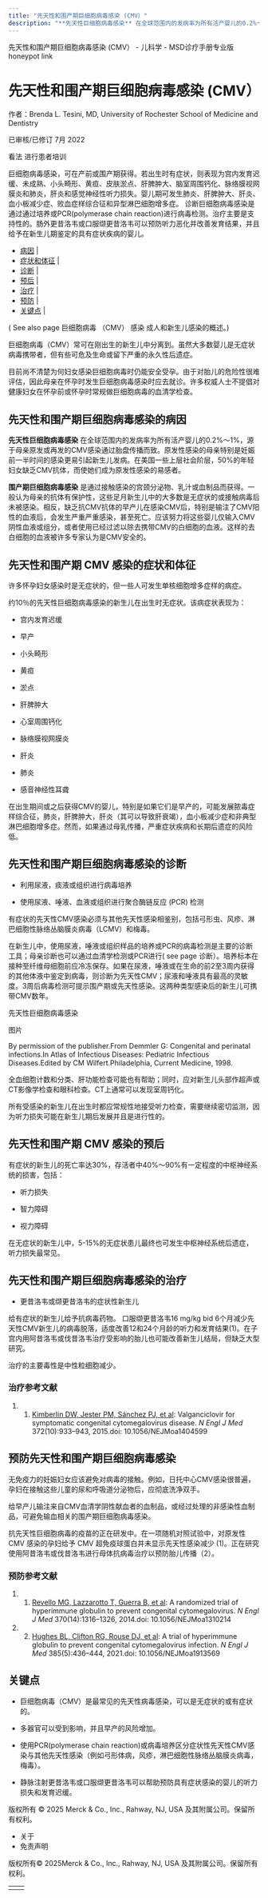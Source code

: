 ```yaml
---
title: "先天性和围产期巨细胞病毒感染 (CMV）"
description: "**先天性巨细胞病毒感染** 在全球范围内的发病率为所有活产婴儿的0.2%～1%，源于母亲原发或再发的CMV感染通过胎盘传播而致。原发性感染的母亲特别是妊娠前一半时间的感染更易引起新生儿发病。在美国一些上层社会阶层，50%的年轻妇女缺乏CMV抗体，而使她们成为原发性感染的易感者。"
---
```


﻿先天性和围产期巨细胞病毒感染 (CMV） - 儿科学 - MSD诊疗手册专业版 honeypot link

# 先天性和围产期巨细胞病毒感染 (CMV）

作者：Brenda L. Tesini, MD, University of Rochester School of Medicine and Dentistry

已审核/已修订 7月 2022

看法 进行患者培训

巨细胞病毒感染，可在产前或围产期获得。若出生时有症状，则表现为宫内发育迟缓、未成熟、小头畸形、黄疸、皮肤淤点、肝脾肿大、脑室周围钙化、脉络膜视网膜炎和肺炎，肝炎和感觉神经性听力损失。婴儿期可发生肺炎、肝脾肿大、肝炎、血小板减少症、败血症样综合征和异型淋巴细胞增多症。 诊断巨细胞病毒感染是通过通过培养或PCR(polymerase chain reaction)进行病毒检测。治疗主要是支持性的。肠外更昔洛韦或口服缬更昔洛韦可以预防听力恶化并改善发育结果，并且给予在新生儿期鉴定的具有症状疾病的婴儿。

- [病因](#病因_v1091455_zh) \|
- [症状和体征](#症状和体征_v1091461_zh) \|
- [诊断](#诊断_v1091483_zh) \|
- [预后](#预后_v1091497_zh) \|
- [治疗](#治疗_v1091508_zh) \|
- [预防](#预防_v1091511_zh) \|
- [关键点](#关键点_v8543333_zh) \|

( See also page 巨细胞病毒 （CMV） 感染 成人和新生儿感染的概述。)

巨细胞病毒（CMV）常可在刚出生的新生儿中分离到。虽然大多数婴儿是无症状病毒携带者，但有些可危及生命或留下严重的永久性后遗症。

目前尚不清楚为何妇女感染巨细胞病毒时仍能安全受孕。由于对胎儿的危险性很难评估，因此母亲在怀孕时发生巨细胞病毒感染时应去就诊。许多权威人士不提倡对健康妇女在怀孕前或怀孕时常规做巨细胞病毒的血清学检查。

## 先天性和围产期巨细胞病毒感染的病因

**先天性巨细胞病毒感染** 在全球范围内的发病率为所有活产婴儿的0.2%～1%，源于母亲原发或再发的CMV感染通过胎盘传播而致。原发性感染的母亲特别是妊娠前一半时间的感染更易引起新生儿发病。在美国一些上层社会阶层，50%的年轻妇女缺乏CMV抗体，而使她们成为原发性感染的易感者。

**围产期巨细胞病毒感染** 是通过接触感染的宫颈分泌物、乳汁或血制品而获得。一般认为母亲的抗体有保护性，这些足月新生儿中的大多数是无症状的或接触病毒后未被感染。相反，缺乏抗CMV抗体的早产儿在感染CMV后，特别是输注了CMV阳性的血液后，会发生严重严重感染，甚至死亡。应该努力将这些婴儿仅输入CMV阴性血液或组分，或者使用已经过滤以除去携带CMV的白细胞的血液。这样的去白细胞的血液被许多专家认为是CMV安全的。

## 先天性和围产期 CMV 感染的症状和体征

许多怀孕妇女感染时是无症状的，但一些人可发生单核细胞增多症样的病症。

约10％的先天性巨细胞病毒感染的新生儿在出生时无症状。该病症状表现为：

- 宫内发育迟缓

- 早产

- 小头畸形

- 黄疸

- 淤点

- 肝脾肿大

- 心室周围钙化

- 脉络膜视网膜炎

- 肝炎

- 肺炎

- 感音神经性耳聋


在出生期间或之后获得CMV的婴儿，特别是如果它们是早产的，可能发展脓毒症样综合征，肺炎，肝脾肿大，肝炎（其可以导致肝衰竭），血小板减少症和非典型淋巴细胞增多症。然而，如果通过母乳传播，严重症状疾病和长期后遗症的风险低。

## 先天性和围产期巨细胞病毒感染的诊断

- 利用尿液，痰液或组织进行病毒培养

- 使用尿液、唾液、血液或组织进行聚合酶链反应 (PCR) 检测


有症状的先天性CMV感染必须与其他先天性感染相鉴别，包括弓形虫、风疹、淋巴细胞性脉络丛脑膜炎病毒（LCMV）和梅毒。

在新生儿中，使用尿液，唾液或组织样品的培养或PCR的病毒检测是主要的诊断工具；母亲诊断也可以通过血清学检测或PCR进行( see page 诊断）。培养标本在接种至纤维母细胞前应冷冻保存。如果在尿液，唾液或在生命的前2至3周内获得的其他体液中鉴定到病毒，则诊断为先天性CMV；尿液和唾液具有最高的灵敏度。3周后病毒检测可提示围产期或先天性感染。这两种类型感染后的新生儿可携带CMV数年。

先天性巨细胞病毒感染



图片

By permission of the publisher.From Demmler G: Congenital and perinatal infections.In Atlas of Infectious Diseases: Pediatric Infectious Diseases.Edited by CM Wilfert.Philadelphia, Current Medicine, 1998.

全血细胞计数和分类、肝功能检查可能也有帮助；同时，应对新生儿头部作超声或CT影像学检查和眼科检查。CT上通常可以发现室周钙化。

所有受感染的新生儿在出生时都应常规性地接受听力检查，需要继续密切监测，因为听力损失可能在新生儿期后发展并且是进行性的。

## 先天性和围产期 CMV 感染的预后

有症状的新生儿的死亡率达30%，存活者中40%～90%有一定程度的中枢神经系统的损害，包括：

- 听力损失

- 智力障碍

- 视力障碍


在无症状的新生儿中，5-15%的无症状患儿最终也可发生中枢神经系统后遗症，听力损失最常见。

## 先天性和围产期巨细胞病毒感染的治疗

- 更昔洛韦或缬更昔洛韦的症状性新生儿


给有症状的新生儿给予抗病毒药物。 口服缬更昔洛韦16 mg/kg bid 6个月减少先天性CMV新生儿的病毒脱落，适度改善12和24个月龄的听力和发育结果(1)。在子宫内用阿昔洛韦或伐昔洛韦治疗受影响的胎儿也可能改善新生儿结局，但缺乏大型研究。

治疗的主要毒性是中性粒细胞减少。

### 治疗参考文献

1. 1. [Kimberlin DW, Jester PM, Sánchez PJ, et al](http://www.nejm.org/doi/pdf/10.1056/NEJMoa1404599): Valganciclovir for symptomatic congenital cytomegalovirus disease. _N Engl J Med_ 372(10):933–943, 2015.doi: 10.1056/NEJMoa1404599


## 预防先天性和围产期巨细胞病毒感染

无免疫力的妊娠妇女应该避免对病毒的接触。例如，日托中心CMV感染很普遍，孕妇在接触这些儿童的尿和呼吸道分泌物后，应彻底洗净双手。

给早产儿输注来自CMV血清学阴性献血者的血制品，或经过处理的非感染性血制品，可避免输血相关的围产期巨细胞病毒感染。

抗先天性巨细胞病毒的疫苗的正在研发中。在一项随机对照试验中，对原发性 CMV 感染的孕妇给予 CMV 超免疫球蛋白并未显示先天性感染减少 (1)。正在研究使用阿昔洛韦或伐昔洛韦进行母体抗病毒治疗以预防胎儿传播（2）。

### 预防参考文献

1. 1. [Revello MG, Lazzarotto T, Guerra B, et al](http://www.nejm.org/doi/pdf/10.1056/NEJMoa1310214): A randomized trial of hyperimmune globulin to prevent congenital cytomegalovirus. _N Engl J Med_ 370(14):1316–1326, 2014.doi: 10.1056/NEJMoa1310214

2. 2. [Hughes BL, Clifton RG, Rouse DJ, et al](https://www.ncbi.nlm.nih.gov/pmc/articles/PMC8363945/): A trial of hyperimmune globulin to prevent congenital cytomegalovirus infection. _N Engl J Med_ 385(5):436–444, 2021.doi: 10.1056/NEJMoa1913569


## 关键点

- 巨细胞病毒（CMV）是最常见的先天性病毒感染，可以是无症状的或有症状的。

- 多器官可以受到影响，并且早产的风险增加。

- 使用PCR(polymerase chain reaction)或病毒培养区分症状性先天性CMV感染与其他先天性感染（例如弓形体病，风疹，淋巴细胞性脉络丛脑膜炎病毒，梅毒）。

- 静脉注射更昔洛韦或口服缬更昔洛韦可以帮助预防具有症状感染的婴儿的听力损失和发育迟缓。




版权所有 © 2025
Merck & Co., Inc., Rahway, NJ, USA 及其附属公司。保留所有权利。

- 关于
- 免责声明

版权所有© 2025Merck & Co., Inc., Rahway, NJ, USA 及其附属公司。保留所有权利。

|     |     |
| --- | --- |
|  |  |